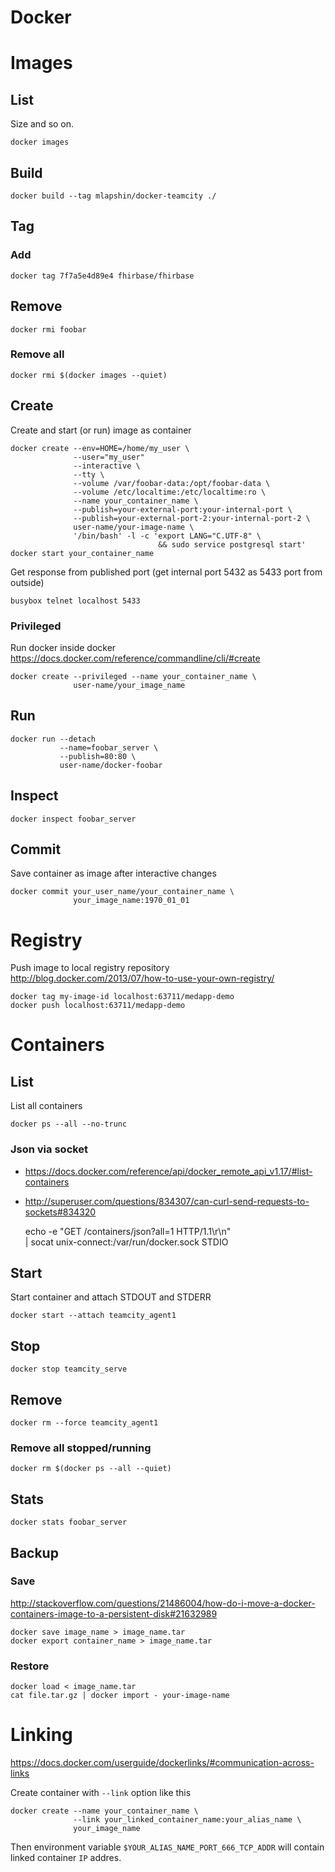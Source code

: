 # Docker

# Images

## List

Size and so on.

    docker images

## Build

    docker build --tag mlapshin/docker-teamcity ./

## Tag

### Add

    docker tag 7f7a5e4d89e4 fhirbase/fhirbase

## Remove

    docker rmi foobar

### Remove all

    docker rmi $(docker images --quiet)

## Create

Create and start (or run) image as container

    docker create --env=HOME=/home/my_user \
                  --user="my_user"
                  --interactive \
                  --tty \
                  --volume /var/foobar-data:/opt/foobar-data \
                  --volume /etc/localtime:/etc/localtime:ro \
                  --name your_container_name \
                  --publish=your-external-port:your-internal-port \
                  --publish=your-external-port-2:your-internal-port-2 \
                  user-name/your-image-name \
                  '/bin/bash' -l -c 'export LANG="C.UTF-8" \
                                     && sudo service postgresql start'
    docker start your_container_name

Get response from published port (get internal port 5432 as 5433 port
from outside)

    busybox telnet localhost 5433

### Privileged

Run docker inside docker
<https://docs.docker.com/reference/commandline/cli/#create>

    docker create --privileged --name your_container_name \
                  user-name/your_image_name

## Run

    docker run --detach
               --name=foobar_server \
               --publish=80:80 \
               user-name/docker-foobar

## Inspect

    docker inspect foobar_server

## Commit

Save container as image after interactive changes

    docker commit your_user_name/your_container_name \
                  your_image_name:1970_01_01

# Registry

Push image to local registry repository  
<http://blog.docker.com/2013/07/how-to-use-your-own-registry/>

    docker tag my-image-id localhost:63711/medapp-demo
    docker push localhost:63711/medapp-demo

# Containers

## List

List all containers

    docker ps --all --no-trunc

### Json via socket

* <https://docs.docker.com/reference/api/docker_remote_api_v1.17/#list-containers>
* <http://superuser.com/questions/834307/can-curl-send-requests-to-sockets#834320>

    echo -e "GET /containers/json?all=1 HTTP/1.1\r\n" \
      | socat unix-connect:/var/run/docker.sock STDIO

## Start

Start container and attach STDOUT and STDERR

    docker start --attach teamcity_agent1

## Stop

    docker stop teamcity_serve

## Remove

    docker rm --force teamcity_agent1

### Remove all stopped/running

    docker rm $(docker ps --all --quiet)

## Stats

    docker stats foobar_server

## Backup

### Save

<http://stackoverflow.com/questions/21486004/how-do-i-move-a-docker-containers-image-to-a-persistent-disk#21632989>

    docker save image_name > image_name.tar
    docker export container_name > image_name.tar

### Restore

    docker load < image_name.tar
    cat file.tar.gz | docker import - your-image-name

# Linking

<https://docs.docker.com/userguide/dockerlinks/#communication-across-links>

Create container with `--link` option like this

    docker create --name your_container_name \
                  --link your_linked_container_name:your_alias_name \
                  your_image_name

Then environment variable `$YOUR_ALIAS_NAME_PORT_666_TCP_ADDR`
will contain linked container `IP` addres.
